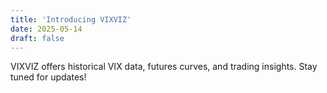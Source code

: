 ```yaml
---
title: 'Introducing VIXVIZ'
date: 2025-05-14
draft: false
---
```



VIXVIZ offers historical VIX data, futures curves, and trading insights. Stay tuned for updates!

